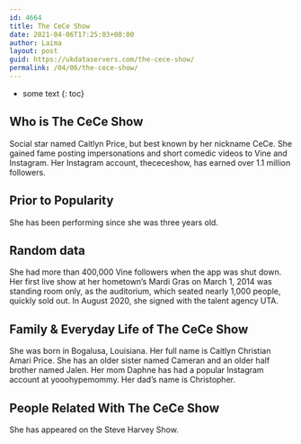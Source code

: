 ```yaml
---
id: 4664
title: The CeCe Show
date: 2021-04-06T17:25:03+00:00
author: Laima
layout: post
guid: https://ukdataservers.com/the-cece-show/
permalink: /04/06/the-cece-show/
---
```


* some text
{: toc}


## Who is The CeCe Show
                  
                  
                  
Social star named Caitlyn Price, but best known by her nickname CeCe. She gained fame posting impersonations and short comedic videos to Vine and Instagram. Her Instagram account, thececeshow, has earned over 1.1 million followers. 
                  
              
            
              
            
                
                
                
## Prior to Popularity
                  
                  
                  
She has been performing since she was three years old.
                  
              
            
              
            
                
                
                
## Random data
                  
                  
                  
She had more than 400,000 Vine followers when the app was shut down. Her first live show at her hometown&#8217;s Mardi Gras on March 1, 2014 was standing room only, as the auditorium, which seated nearly 1,000 people, quickly sold out. In August 2020, she signed with the talent agency UTA. 
                  
              
            
              
            
                
                
                
## Family & Everyday Life of The CeCe Show
                  
                  
                  
She was born in Bogalusa, Louisiana. Her full name is Caitlyn Christian Amari Price. She has an older sister named Cameran and an older half brother named Jalen. Her mom Daphne has had a popular Instagram account at yooohypemommy. Her dad&#8217;s name is Christopher.
                  
              
            
              
            
                
                
                
## People Related With The CeCe Show
                  
                  
                  
She has appeared on the Steve Harvey Show.
                  
              
            
              
            
                
              
            
              
              
            
            
              
            
          
          
          